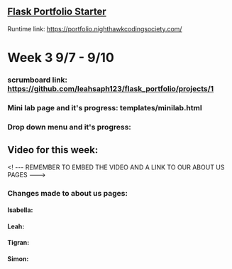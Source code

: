 ## [Flask Portfolio Starter](https://nighthawkcodingsociety.com/projectsearch/details/Flask%20Portfolio%20Starter)
Runtime link: https://portfolio.nighthawkcodingsociety.com/
# Week 3 9/7 - 9/10
### scrumboard link: https://github.com/leahsaph123/flask_portfolio/projects/1
### Mini lab page and it's progress: templates/minilab.html
### Drop down menu and it's progress: 
## Video for this week:
<! --- REMEMBER TO EMBED THE VIDEO AND A LINK TO OUR ABOUT US PAGES --->
### Changes made to about us pages:
#### Isabella:
#### Leah:
#### Tigran:
#### Simon: